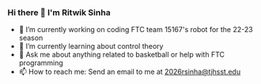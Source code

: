 ### Hi there 👋 I'm Ritwik Sinha

- 🔭 I’m currently working on coding FTC team 15167's robot for the 22-23 season
- 🌱 I’m currently learning about control theory
- 💬 Ask me about anything related to basketball or help with FTC programming 
- 📫 How to reach me: Send an email to me at 2026rsinha@tjhsst.edu
